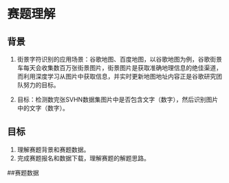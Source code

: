 # 赛题理解

## 背景 
1. 街景字符识别的应用场景：谷歌地图、百度地图，以谷歌地图为例，谷歌街景车每天会收集数百万张街景图片，街景图片是获取准确地理信息的绝佳渠道，
而利用深度学习从图片中获取信息，并实时更新地图地址内容正是谷歌研究团队努力的目标。

2. 目标：检测数完张SVHN数据集图片中是否包含文字（数字），然后识别图片中的文字（数字）。

## 目标
1. 理解赛题背景和赛题数据。
2. 完成赛题报名和数据下载，理解赛题的解题思路。

##赛题数据
